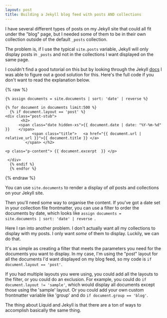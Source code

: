 ```yaml
---
layout: post
title: Building a Jekyll blog feed with posts AND collections
---
```


I have several different types of posts on my Jekyll site that could all fit under the "blog" page, but I needed some of them to be 
in their own collection outside of the default <code>_posts</code> collection. 

The problem is, if I use the typical <code>site.posts</code> variable, Jekyll will only display posts in <code>_posts</code> and not in the collections I want displayed on the same page.

I couldn't find a good tutorial on this but by looking through the Jekyll [docs](https://jekyllrb.com/docs/variables/ ) I was able to figure out a good solution for this. Here's the full code if you don't want to read the explanation below.

{% raw %}
```
{% assign documents = site.documents | sort: 'date' | reverse %}

{% for document in documents limit:500 %}
  {% if document.layout == 'post' %}
<div class="post-stub">
       <h2>
      <span class="date hidden-xs">{{ document.date | date: "%Y-%m-%d" }}    </span>
            <span class="title">   <a href="{{ document.url | relative_url }}">{{ document.title }} </a>
         </span> </h2>
       
<p class="p-content"> {{ document.excerpt  }} </p>         
              
 </div> 
  {% endif %}   
  {% endfor %}   
```
{% endraw %}

You can use <code>site.documents</code> to render a display of *all* posts and collections on your Jekyll site.

Then you'll need some way to organise the content. If you've got a date set in your collection file frontmatter, you can use a filter to order the documents by date, which looks like <code>assign documents = site.documents | sort: 'date' | reverse </code>.

Here I ran into another problem. I don't actually want all my collections to display with my posts. I only want *some* of them to display. Luckily, we can do that.

It's as simple as creating a filter that meets the parameters you need for the documents you want to display. In my case, I'm using the "post" layout for all the documents I'd want displayed on my blog feed, so 
my code is <code>if document.layout == 'post'</code>.

If you had multiple layouts you were using, you could add all the layouts to the filter, or you could do an exclusion. For example, you could do <code>if document.layout != 'sample'</code>, which would display all documents except those using the 'sample' layout. Or you could add your own custom frontmatter variable like 'group' and do
<code>if document.group == 'blog'</code>.

The thing about Liquid and Jekyll is that there are a ton of ways to accomplish basically the same thing.



